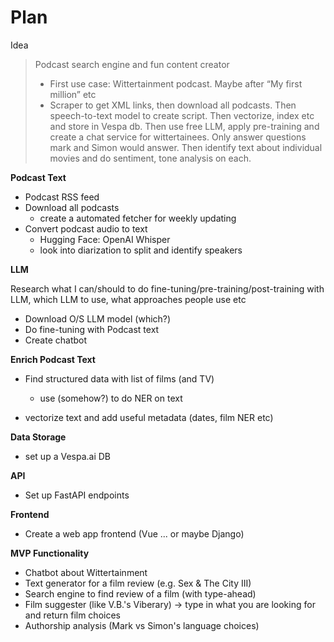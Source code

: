 # Plan



Idea

> Podcast search engine and fun content creator
>
> - First use case: Wittertainment podcast. Maybe after “My first million” etc
> - Scraper to get XML links, then download all podcasts. Then speech-to-text model to create script. Then vectorize, index etc and store in Vespa db. Then use free LLM, apply pre-training and create a chat service for wittertainees. Only answer questions mark and Simon would answer. Then identify text about individual movies and do sentiment, tone analysis on each.



**Podcast Text**

- Podcast RSS feed
- Download all podcasts
  - create a automated fetcher for weekly updating
- Convert podcast audio to text
  - Hugging Face: OpenAI Whisper
  - look into diarization to split and identify speakers



**LLM**

Research what I can/should to do fine-tuning/pre-training/post-training with LLM, which LLM to use, what approaches people use etc

- Download O/S LLM model (which?)
- Do fine-tuning with Podcast text
- Create chatbot



**Enrich Podcast Text**

- Find structured data with list of films (and TV)
  - use (somehow?) to do NER on text

- vectorize text and add useful metadata (dates, film NER etc)



**Data Storage**

- set up a Vespa.ai DB



**API**

- Set up FastAPI endpoints



**Frontend**

- Create a web app frontend (Vue ... or maybe Django)



**MVP Functionality**

- Chatbot about Wittertainment
- Text generator for a film review (e.g. Sex & The City III)
- Search engine to find review of a film (with type-ahead)
- Film suggester (like V.B.'s Viberary) -> type in what you are looking for and return film choices
- Authorship analysis (Mark vs Simon's language choices)





